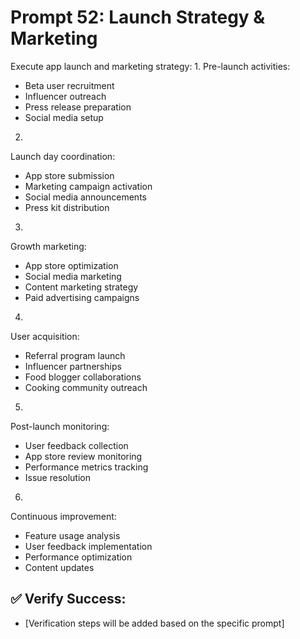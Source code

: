 # Prompt 52: Launch Strategy & Marketing

Execute app launch and marketing strategy:
1.
Pre-launch activities:
 - Beta user recruitment
 - Influencer outreach
 - Press release preparation
 - Social media setup
2.
Launch day coordination:
 - App store submission
 - Marketing campaign activation
 - Social media announcements
 - Press kit distribution
3.
Growth marketing:
 - App store optimization
 - Social media marketing
 - Content marketing strategy
 - Paid advertising campaigns
4.
User acquisition:
 - Referral program launch
 - Influencer partnerships
 - Food blogger collaborations
 - Cooking community outreach
5.
Post-launch monitoring:
 - User feedback collection
 - App store review monitoring
 - Performance metrics tracking
 - Issue resolution
6.
Continuous improvement:
 - Feature usage analysis
 - User feedback implementation
 - Performance optimization
 - Content updates

## ✅ Verify Success:
- [Verification steps will be added based on the specific prompt]

